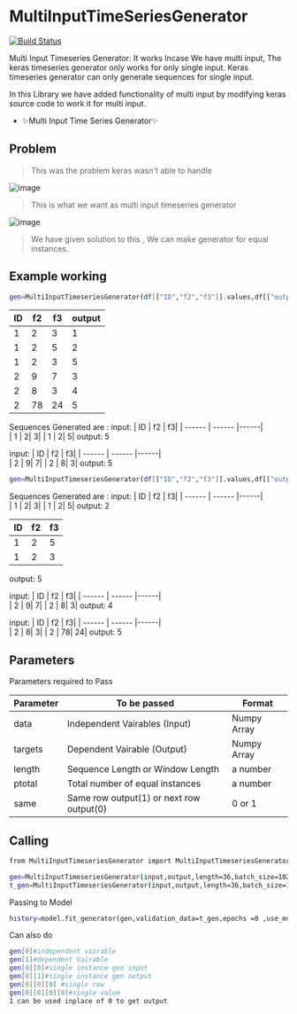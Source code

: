# MultiInputTimeSeriesGenerator

[![Build Status](https://travis-ci.org/joemccann/dillinger.svg?branch=master)](https://travis-ci.org/joemccann/dillinger)

 Multi Input Timeseries Generator: It works Incase We have multi input, The keras timeseries generator only works for only single input. Keras timeseries generator can only generate sequences for single input.
 
 In this Library we have added functionality of multi input by modifying keras source code to work it for multi input.

- ✨Multi Input Time Series Generator✨


## Problem 

> This was the problem keras wasn't able to handle

![image](https://drive.google.com/uc?export=view&id=1yDxbC3fX3_vrqXH7QXdtLLQzO0Zx3yOz)
> This is what we want as multi input timeseries generator

![image](https://drive.google.com/uc?export=view&id=1wgGnKIQ8BefD7HjlNqw14ri0SX9xkkbG)

> We have given solution to this , We can make generator for equal instances.

## Example working
```sh
gen=MultiInputTimeseriesGenerator(df[["ID","f2","f3"]].values,df[["output"]].values,length=2,batch_size=10,ptotal=3,same=0)
```

| ID | f2 | f3|output
| ------ | ------ |------|----|
| 1 | 2| 3|1
| 1 | 2| 5|2
|1|2|3|5
| 2 | 9 | 7|3
| 2 | 8 | 3|4
| 2| 78 | 24|5

Sequences Generated are : 
input: 
| ID | f2 | f3| 
| ------ | ------ |------|     
| 1 | 2| 3|
| 1 | 2| 5| 
output: 5

input: 
| ID | f2 | f3| 
| ------ | ------ |------|     
| 2 | 9| 7|
| 2 | 8| 3| 
output: 5

```sh
gen=MultiInputTimeseriesGenerator(df[["ID","f2","f3"]].values,df[["output"]].values,length=2,batch_size=10,ptotal=3,same=1)
```
Sequences Generated are : 
input: 
| ID | f2 | f3| 
| ------ | ------ |------|     
| 1 | 2| 3|
| 1 | 2| 5| 
output: 2

| ID | f2 | f3| 
| ------ | ------ |------|     
| 1 | 2| 5|
| 1 | 2| 3| 
output: 5

input: 
| ID | f2 | f3| 
| ------ | ------ |------|     
| 2 | 9| 7|
| 2 | 8| 3| 
output: 4

input: 
| ID | f2 | f3| 
| ------ | ------ |------|     
| 2 | 8| 3|
| 2 | 78| 24| 
output: 5
## Parameters

Parameters required to Pass

| Parameter | To be passed | Format
| ------ | ------ |------|
| data | Independent Vairables (Input)| Numpy Array
| targets | Dependent Vairable (Output)| Numpy Array
| length | Sequence Length or Window Length | a number
| ptotal | Total number of equal instances | a number
| same | Same row output(1) or next row output(0) | 0 or 1

## Calling

```sh
from MultiInputTimeseriesGenerator import MultiInputTimeseriesGenerator

gen=MultiInputTimeseriesGenerator(input,output,length=36,batch_size=1024,ptotal=36,same=0) # training generator
t_gen=MultiInputTimeseriesGenerator(input,output,length=36,batch_size=1024,ptotal=36,same=0) # testing generator
```

Passing to Model

```sh
history=model.fit_generator(gen,validation_data=t_gen,epochs =8 ,use_multiprocessing=False)
```
Can also do
```sh
gen[0]#independent vairable
gen[1]#dependent Vairable
gen[0][0]#single instance gen input
gen[0][1]#single instance gen output
gen[0][0][0] #single row
gen[0][0][0][0]#single value
1 can be used inplace of 0 to get output
```